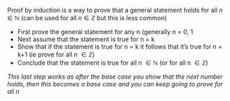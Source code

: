 Proof by induction is a way to prove that a general statement holds for all $n \in \mathbb{N}$ (can be used for all $n \in \mathbb{Z}$ but this is less common)

* First prove the general statement for any n (generally n = 0, 1
* Next assume that the statement is true for n = k
* Show that if the statement is true for n = k it follows that it’s true for n = k+1 (ie prove for all n $\in \mathbb{Z}$)
* Conclude that the statement is true for all n $\in \mathbb{N}$ (or for all n $\in \mathbb{Z}$)

*This last step works as after the base case you show that the next number holds, then this becomes a base case and you can keep going to prove for all n*

